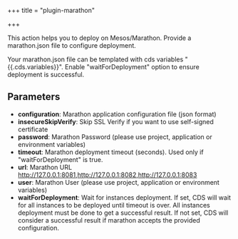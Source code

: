 +++
title = "plugin-marathon"

+++

This action helps you to deploy on Mesos/Marathon. Provide a marathon.json file to configure deployment.

Your marathon.json file can be templated with cds variables "{{.cds.variables}}". Enable "waitForDeployment" option to ensure deployment is successful.


## Parameters

* **configuration**: Marathon application configuration file (json format)
* **insecureSkipVerify**: Skip SSL Verify if you want to use self-signed certificate
* **password**: Marathon Password (please use project, application or environment variables)
* **timeout**: Marathon deployment timeout (seconds). Used only if "waitForDeployment" is true.
* **url**: Marathon URL http://127.0.0.1:8081,http://127.0.0.1:8082,http://127.0.0.1:8083
* **user**: Marathon User (please use project, application or environment variables)
* **waitForDeployment**: Wait for instances deployment.
If set, CDS will wait for all instances to be deployed until timeout is over. All instances deployment must be done to get a successful result.
If not set, CDS will consider a successful result if marathon accepts the provided configuration.




